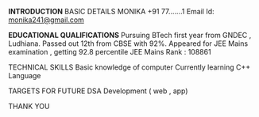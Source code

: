 **INTRODUCTION**
BASIC DETAILS
MONIKA
+91 77…….1
Email Id: monika241@gmail.com

**EDUCATIONAL QUALIFICATIONS**
Pursuing BTech first year from GNDEC , Ludhiana.
Passed out 12th from CBSE with 92%.
Appeared for JEE Mains examination , getting 92.8 percentile 
JEE Mains Rank : 108861

TECHNICAL SKILLS 
Basic knowledge of computer 
Currently learning C++ Language 

TARGETS FOR FUTURE
DSA 
Development ( web , app)

THANK YOU
 



